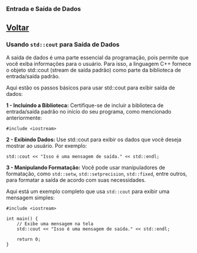 ### Entrada e Saída de Dados

## [Voltar](https://github.com/ThiagoSousa81/Basico-de-CPP#readme)

### Usando ```std::cout``` para Saída de Dados

A saída de dados é uma parte essencial da programação, pois permite que você exiba informações para o usuário. Para isso, a linguagem C++ fornece o objeto std::cout (stream de saída padrão) como parte da biblioteca de entrada/saída padrão.

Aqui estão os passos básicos para usar std::cout para exibir saída de dados:

**1 - Incluindo a Biblioteca:** Certifique-se de incluir a biblioteca de entrada/saída padrão no início do seu programa, como mencionado anteriormente:

    #include <iostream>

**2 - Exibindo Dados:** Use std::cout para exibir os dados que você deseja mostrar ao usuário. Por exemplo:

    std::cout << "Isso é uma mensagem de saída." << std::endl;

**3 - Manipulando Formatação:** Você pode usar manipuladores de formatação, como ```std::setw```, ```std::setprecision```, ```std::fixed```, entre outros, para formatar a saída de acordo com suas necessidades.

Aqui está um exemplo completo que usa ```std::cout``` para exibir uma mensagem simples:

    #include <iostream>

    int main() {
        // Exibe uma mensagem na tela
        std::cout << "Isso é uma mensagem de saída." << std::endl;

        return 0;
    }
    